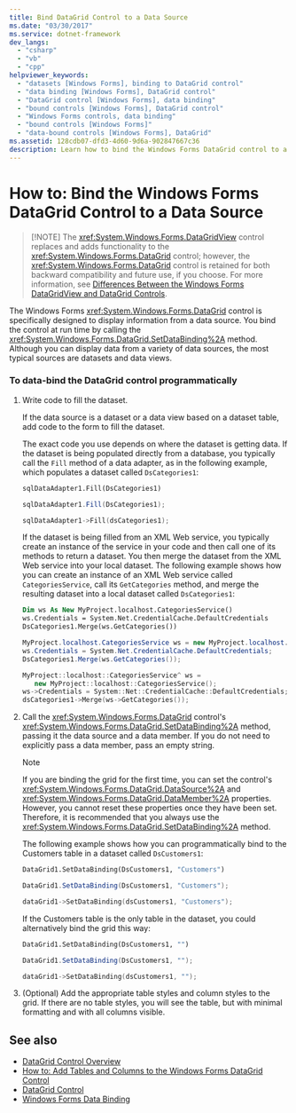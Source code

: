 ```yaml
---
title: Bind DataGrid Control to a Data Source
ms.date: "03/30/2017"
ms.service: dotnet-framework
dev_langs: 
  - "csharp"
  - "vb"
  - "cpp"
helpviewer_keywords: 
  - "datasets [Windows Forms], binding to DataGrid control"
  - "data binding [Windows Forms], DataGrid control"
  - "DataGrid control [Windows Forms], data binding"
  - "bound controls [Windows Forms], DataGrid control"
  - "Windows Forms controls, data binding"
  - "bound controls [Windows Forms]"
  - "data-bound controls [Windows Forms], DataGrid"
ms.assetid: 128cdb07-dfd3-4d60-9d6a-902847667c36
description: Learn how to bind the Windows Forms DataGrid control to a Data source by calling the SetDataBinding method.
---
```

# How to: Bind the Windows Forms DataGrid Control to a Data Source
>
> [!NOTE]
> The <xref:System.Windows.Forms.DataGridView> control replaces and adds functionality to the <xref:System.Windows.Forms.DataGrid> control; however, the <xref:System.Windows.Forms.DataGrid> control is retained for both backward compatibility and future use, if you choose. For more information, see [Differences Between the Windows Forms DataGridView and DataGrid Controls](differences-between-the-windows-forms-datagridview-and-datagrid-controls.md).  
  
 The Windows Forms <xref:System.Windows.Forms.DataGrid> control is specifically designed to display information from a data source. You bind the control at run time by calling the <xref:System.Windows.Forms.DataGrid.SetDataBinding%2A> method. Although you can display data from a variety of data sources, the most typical sources are datasets and data views.  
  
### To data-bind the DataGrid control programmatically  
  
1. Write code to fill the dataset.  
  
     If the data source is a dataset or a data view based on a dataset table, add code to the form to fill the dataset.  
  
     The exact code you use depends on where the dataset is getting data. If the dataset is being populated directly from a database, you typically call the `Fill` method of a data adapter, as in the following example, which populates a dataset called `DsCategories1`:  
  
    ```vb  
    sqlDataAdapter1.Fill(DsCategories1)  
    ```  
  
    ```csharp  
    sqlDataAdapter1.Fill(DsCategories1);  
    ```  
  
    ```cpp  
    sqlDataAdapter1->Fill(dsCategories1);  
    ```  
  
     If the dataset is being filled from an XML Web service, you typically create an instance of the service in your code and then call one of its methods to return a dataset. You then merge the dataset from the XML Web service into your local dataset. The following example shows how you can create an instance of an XML Web service called `CategoriesService`, call its `GetCategories` method, and merge the resulting dataset into a local dataset called `DsCategories1`:  
  
    ```vb  
    Dim ws As New MyProject.localhost.CategoriesService()  
    ws.Credentials = System.Net.CredentialCache.DefaultCredentials  
    DsCategories1.Merge(ws.GetCategories())  
    ```  
  
    ```csharp  
    MyProject.localhost.CategoriesService ws = new MyProject.localhost.CategoriesService();  
    ws.Credentials = System.Net.CredentialCache.DefaultCredentials;  
    DsCategories1.Merge(ws.GetCategories());  
    ```  
  
    ```cpp  
    MyProject::localhost::CategoriesService^ ws =
       new MyProject::localhost::CategoriesService();  
    ws->Credentials = System::Net::CredentialCache::DefaultCredentials;  
    dsCategories1->Merge(ws->GetCategories());  
    ```  
  
2. Call the <xref:System.Windows.Forms.DataGrid> control's <xref:System.Windows.Forms.DataGrid.SetDataBinding%2A> method, passing it the data source and a data member. If you do not need to explicitly pass a data member, pass an empty string.  
  
    > [!NOTE]
    > If you are binding the grid for the first time, you can set the control's <xref:System.Windows.Forms.DataGrid.DataSource%2A> and <xref:System.Windows.Forms.DataGrid.DataMember%2A> properties. However, you cannot reset these properties once they have been set. Therefore, it is recommended that you always use the <xref:System.Windows.Forms.DataGrid.SetDataBinding%2A> method.  
  
     The following example shows how you can programmatically bind to the Customers table in a dataset called `DsCustomers1`:  
  
    ```vb  
    DataGrid1.SetDataBinding(DsCustomers1, "Customers")  
    ```  
  
    ```csharp  
    DataGrid1.SetDataBinding(DsCustomers1, "Customers");  
    ```  
  
    ```cpp  
    dataGrid1->SetDataBinding(dsCustomers1, "Customers");  
    ```  
  
     If the Customers table is the only table in the dataset, you could alternatively bind the grid this way:  
  
    ```vb  
    DataGrid1.SetDataBinding(DsCustomers1, "")  
    ```  
  
    ```csharp  
    DataGrid1.SetDataBinding(DsCustomers1, "");  
    ```  
  
    ```cpp  
    dataGrid1->SetDataBinding(dsCustomers1, "");  
    ```  
  
3. (Optional) Add the appropriate table styles and column styles to the grid. If there are no table styles, you will see the table, but with minimal formatting and with all columns visible.  
  
## See also

- [DataGrid Control Overview](datagrid-control-overview-windows-forms.md)
- [How to: Add Tables and Columns to the Windows Forms DataGrid Control](how-to-add-tables-and-columns-to-the-windows-forms-datagrid-control.md)
- [DataGrid Control](datagrid-control-windows-forms.md)
- [Windows Forms Data Binding](/dotnet/desktop/winforms/data/overview)
